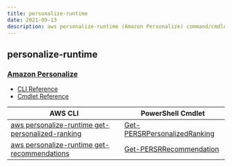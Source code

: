 ```yaml
---
title: personalize-runtime
date: 2021-09-13
description: aws personalize-runtime (Amazon Personalize) command/cmdlet list.
---
```


## personalize-runtime

### [Amazon Personalize](https://aws.amazon.com/personalize/)

* [CLI Reference](https://docs.aws.amazon.com/cli/latest/reference/personalize-runtime/index.html)
* [Cmdlet Reference](https://docs.aws.amazon.com/powershell/latest/reference/items/AWS_Personalize_Runtime_cmdlets.html)

|AWS CLI|PowerShell Cmdlet|
|----|----|
|[aws personalize-runtime get-personalized-ranking](https://docs.aws.amazon.com/cli/latest/reference/personalize-runtime/get-personalized-ranking.html)|[Get-PERSRPersonalizedRanking](https://docs.aws.amazon.com/powershell/latest/reference/items/Get-PERSRPersonalizedRanking.html)|
|[aws personalize-runtime get-recommendations](https://docs.aws.amazon.com/cli/latest/reference/personalize-runtime/get-recommendations.html)|[Get-PERSRRecommendation](https://docs.aws.amazon.com/powershell/latest/reference/items/Get-PERSRRecommendation.html)|

